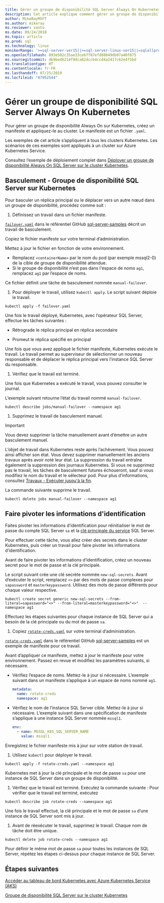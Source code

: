 ```yaml
---
title: Gérer un groupe de disponibilité SQL Server Always On Kubernetes
description: Cet article explique comment gérer un groupe de disponibilité SQL Server Always On dans Kubernetes.
author: MikeRayMSFT
ms.author: mikeray
ms.reviewer: vanto
ms.date: 09/24/2018
ms.topic: article
ms.prod: sql
ms.technology: linux
monikerRange: '>=sql-server-ver15||>=sql-server-linux-ver15||=sqlallproducts-allversions'
ms.openlocfilehash: 893e502c35ae33ce6ff87efd88049db97a40f875
ms.sourcegitcommit: db9bed6214f9dca82dccb4ccd4a2417c62e4f1bd
ms.translationtype: HT
ms.contentlocale: fr-FR
ms.lasthandoff: 07/25/2019
ms.locfileid: "67952544"
---
```

# <a name="manage-sql-server-always-on-availability-group-kubernetes"></a>Gérer un groupe de disponibilité SQL Server Always On Kubernetes

Pour gérer un groupe de disponibilité Always On sur Kubernetes, créez un manifeste et appliquez-le au cluster. Le manifeste est un fichier `.yaml`.  

Les exemples de cet article s’appliquent à tous les clusters Kubernetes. Les scénarios de ces exemples sont appliqués à un cluster sur Azure Kubernetes Service.

Consultez l’exemple de déploiement complet dans [Déployer un groupe de disponibilité Always On SQL Server sur le cluster Kubernetes](sql-server-linux-kubernetes-deploy.md).

## <a name="fail-over---sql-server-availability-group-on-kubernetes"></a>Basculement - Groupe de disponibilité SQL Server sur Kubernetes

Pour basculer un réplica principal ou le déplacer vers un autre nœud dans un groupe de disponibilité, procédez comme suit :

1. Définissez un travail dans un fichier manifeste.

  [`failover.yaml`](https://github.com/Microsoft/sql-server-samples/tree/master/samples/features/high%20availability/Kubernetes/sample-manifest-files/failover.yaml) dans le référentiel GitHub [sql-server-samples](https://github.com/Microsoft/sql-server-samples/tree/master/samples/features/high%20availability/Kubernetes/sample-manifest-files) décrit un travail de basculement.

  Copiez le fichier manifeste sur votre terminal d’administration.

  Mettez à jour le fichier en fonction de votre environnement.

  - Remplacez `<containerName>` par le nom du pod (par exemple mssql2-0) de la cible de groupe de disponibilité attendue.
  - Si le groupe de disponibilité n’est pas dans l'espace de noms `ag1`, remplacez `ag1` par l’espace de noms.

  Ce fichier définit une tâche de basculement nommée `manual-failover`.

1. Pour déployer le travail, utilisez `kubectl apply`. Le script suivant déploie le travail.

  ```azurecli
  kubectl apply -f failover.yaml
  ```

  Une fois le travail déployé, Kubernetes, avec l’opérateur SQL Server, effectue les tâches suivantes :
  
  - Rétrograde le réplica principal en réplica secondaire
  
  - Promeut le réplica spécifié en principal
  
  Une fois que vous avez appliqué le fichier manifeste, Kubernetes exécute le travail. Le travail permet au superviseur de sélectionner un nouveau responsable et de déplacer le réplica principal vers l’instance SQL Server du responsable.

1. Vérifiez que le travail est terminé.
  
  Une fois que Kubernetes a exécuté le travail, vous pouvez consulter le journal.
  
  L’exemple suivant retourne l’état du travail nommé `manual-failover`.

  ```azurecli
  kubectl describe jobs/manual-failover --namespace ag1
  ```

1. Supprimez le travail de basculement manuel. 

  >[!IMPORTANT]
  >Vous devez supprimer la tâche manuellement avant d’émettre un autre basculement manuel.
  > 
  >L’objet de travail dans Kubernetes reste après l’achèvement. Vous pouvez ainsi afficher son état. Vous devez supprimer manuellement les anciens travaux après avoir noté leur état. La suppression du travail entraîne également la suppression des journaux Kubernetes. Si vous ne supprimez pas le travail, les tâches de basculement futures échoueront, sauf si vous modifiez le nom du travail et le sélecteur pod. Pour plus d’informations, consultez [Travaux - Exécuter jusqu'à la fin](https://kubernetes.io/docs/concepts/workloads/controllers/jobs-run-to-completion/).

  La commande suivante supprime le travail.

  ```azurecli
  kubectl delete jobs manual-failover --namespace ag1
  ```

## <a name="rotate-credentials"></a>Faire pivoter les informations d'identification

Faites pivoter les informations d’identification pour réinitialiser le mot de passe du compte SQL Server `sa` et la [clé principale du service](../relational-databases/security/encryption/service-master-key.md) SQL Server. 

Pour effectuer cette tâche, vous allez créer des secrets dans le cluster Kubernetes, puis créer un travail pour faire pivoter les informations d’identification.

Avant de faire pivoter les informations d’identification, créez un nouveau secret pour le mot de passe et la clé principale.

Le script suivant crée une clé secrète nommée `new-sql-secrets`. Avant d’exécuter le script, remplacez `<>` par des mots de passe complexes pour `sapassword` et `masterkeypassword`. Utilisez des mots de passe différents pour chaque valeur respective.

```azurecli
kubectl create secret generic new-sql-secrets --from-literal=sapassword="<>" --from-literal=masterkeypassword="<>"  --namespace ag1
```

Effectuez les étapes suivantes pour chaque instance de SQL Server qui a besoin de la clé principale ou du mot de passe `sa`.

1. Copiez [`rotate-creds.yaml`](https://github.com/Microsoft/sql-server-samples/blob/master/samples/features/high%20availability/Kubernetes/sample-manifest-files/rotate-creds.yaml) sur votre terminal d’administration.

  [`rotate-creds.yaml`](https://github.com/Microsoft/sql-server-samples/blob/master/samples/features/high%20availability/Kubernetes/sample-manifest-files/rotate-creds.yaml) dans le référentiel GitHub [sql-server-samples](https://github.com/Microsoft/sql-server-samples/tree/master/samples/features/high%20availability/Kubernetes/sample-deployment-script/) est un exemple de manifeste pour ce travail.

  Avant d’appliquer ce manifeste, mettez à jour le manifeste pour votre environnement. Passez en revue et modifiez les paramètres suivants, si nécessaire.

  - Vérifiez l’espace de noms. Mettez-le à jour si nécessaire. L’exemple suivant dans un manifeste s’applique à un espace de noms nommé `ag1`.

    ```yaml
    metadata:
      name: rotate-creds
      namespace: ag1
    ```

  - Vérifiez le nom de l’instance SQL Server cible. Mettez-le à jour si nécessaire. L’exemple suivant dans une spécification de manifeste s’applique à une instance SQL Server nommée `mssql1`.

    ```yaml
    env:
      - name: MSSQL_K8S_SQL_SERVER_NAME
        value: mssql1
    ```

  Enregistrez le fichier manifeste mis à jour sur votre station de travail.

1. Utilisez `kubectl` pour déployer le travail.

  ```azurecli
  kubectl apply -f rotate-creds.yaml --namespace ag1
  ```

  Kubernetes met à jour la clé principale et le mot de passe `sa` pour une instance de SQL Server dans un groupe de disponibilité.

1. Vérifiez que le travail est terminé. Exécutez la commande suivante : Pour vérifier que le travail est terminé, exécutez 

  ```azcli
  kubectl describe job rotate-creds --namespace ag1
  ```

  Une fois le travail effectué, la clé principale et le mot de passe `sa` d’une instance de SQL Server sont mis à jour.


1. Avant de réexécuter le travail, supprimez le travail. Chaque nom de tâche doit être unique.

  ```azurecli
  kubectl delete job rotate-creds --namespace ag1
  ```

Pour définir le même mot de passe `sa` pour toutes les instances de SQL Server, répétez les étapes ci-dessus pour chaque instance de SQL Server.

## <a name="next-steps"></a>Étapes suivantes

[Accéder au tableau de bord Kubernetes avec Azure Kubernetes Service (AKS)](https://docs.microsoft.com/azure/aks/kubernetes-dashboard)

[Groupe de disponibilité SQL Server sur le cluster Kubernetes](sql-server-ag-kubernetes.md)
